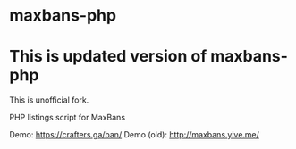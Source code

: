 maxbans-php
===========
# This is updated version of maxbans-php

This is unofficial fork.

PHP listings script for MaxBans

Demo: https://crafters.ga/ban/
Demo (old): http://maxbans.yive.me/

